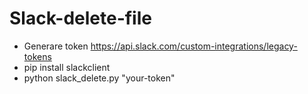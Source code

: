 # Slack-delete-file
- Generare token https://api.slack.com/custom-integrations/legacy-tokens
- pip install slackclient
- python slack_delete.py "your-token"
